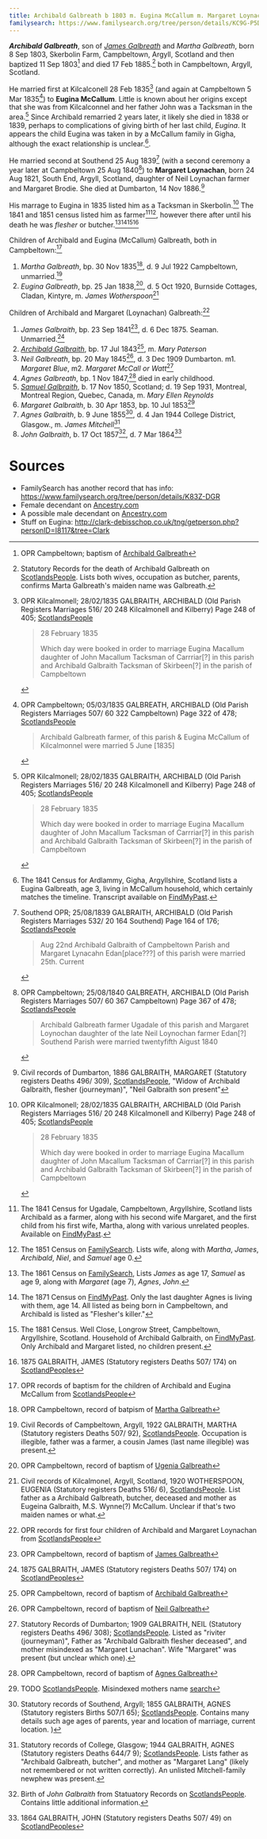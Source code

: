 ```yaml
---
title: Archibald Galbreath b 1803 m. Eugina McCallum m. Margaret Loynachan
familysearch: https://www.familysearch.org/tree/person/details/KC9G-P5D
---
```

***Archibald Galbreath***, son of *[James Galbreath](galbreath-james-abt-1775.md)* and *Martha Galbreath*, born 8 Sep 1803, Skerbolin Farm, Campbeltown, Argyll, Scotland and then baptized 11 Sep 1803[^birth] and died 17 Feb 1885.[^death] both in Campbeltown, Argyll, Scotland.

He married first at Kilcalconell 28 Feb 1835[^marriage1a] (and again at Campbeltown 5 Mar 1835[^marriage1b]) to **Eugina McCallum**.  Little is known about her origins except that she was from Kilcalconnel and her father John was a Tacksman in the area.[^marriage1a]  Since Archibald remarried 2 years later, it likely she died in 1838 or 1839, perhaps to complications of giving birth of her last child, _Eugina_.  It appears the child Eugina was taken in by a McCallum family in Gigha, although the exact relationship is unclear.[^census1841-eugina].

He married second at Southend 25 Aug 1839[^marriage2a] (with a second ceremony a year later at Campbeltown 25 Aug 1840[^marriage2b]) to **Margaret Loynachan**, born 24 Aug 1821, South End, Argyll, Scotland, daughter of Neil Loynachan farmer and Margaret Brodie. She died at Dumbarton, 14 Nov 1886.[^loynachan-death]

His marrage to Eugina in 1835 listed him as a Tacksman in Skerbolin.[^marriage1a] The 1841 and 1851 census listed him as farmer[^census1841][^census1851], however there after until his death he was  _flesher_ or butcher.[^census1861][^census1871][^census1881][^james-death]

Children of Archibald and Eugina (McCallum) Galbreath, both in Campbeltown:[^oprchildren1]

1. *Martha Galbreath*, bp. 30 Nov 1835[^martha-birth], d. 9 Jul 1922 Campbeltown, unmarried.[^martha-death]
2. *Eugina Galbreath*, bp. 25 Jan 1838,[^eugenia-birth], d. 5 Oct 1920, Burnside Cottages, Cladan, Kintyre, m. *James Wotherspoon*[^eugenia-death]

Children of Archibald and Margaret (Loynachan) Galbreath:[^oprchildren2]

1. *James Galbraith*, bp. 23 Sep 1841[^birth-james], d. 6 Dec 1875.  Seaman. Unmarried.[^james-death]
2. *[Archibald Galbraith](galbreath-archibald-1843-paterson.md)*, bp. 17 Jul 1843[^birth-archibald], m. *Mary Paterson*
3. *Neil Galbreath*, bp. 20 May 1845[^neil-birth], d. 3 Dec 1909 Dumbarton. m1. *Margaret Blue*, m2. *Margaret McCall or Watt*[^neil-death]
4. *Agnes Galbreath*, bp. 1 Nov 1847,[^birth-agnes1] died in early childhood.
6. *[Samuel Galbraith](galbraith-samuel-1850-reynolds.md)*, b. 17 Nov 1850, Scotland; d. 19 Sep 1931, Montreal, Montreal Region, Quebec, Canada, m. *Mary Ellen Reynolds*
7. *Margaret Galbraith*, b. 30 Apr 1853, bp. 10 Jul 1853[^birth-margaret]
8. *Agnes Galbraith*, b. 9 June 1855[^agnes2-birth], d. 4 Jan 1944 College District, Glasgow., m. *James Mitchell*[^agnes2-death]
9. *John Galbraith*, b. 17 Oct 1857[^john-birth], d. 7 Mar 1864[^john-death]

# Sources

- FamilySearch has another record that has info: https://www.familysearch.org/tree/person/details/K83Z-DGR
- Female decendant on [Ancestry.com](https://www.ancestry.com/family-tree/person/tree/5282753/person/130071167317/facts)
- A possible male decendant on [Ancestry.com](https://www.ancestry.com/family-tree/person/tree/152980265/person/292028280873/facts)
- Stuff on Eugina: http://clark-debisschop.co.uk/tng/getperson.php?personID=I8117&tree=Clark

[^birth]: OPR Campbeltown; baptism of [Archibald Galbreath](/sources/opr-campbeltown-births.md#1803-09-11-archibald-galbreath)

[^marriage1a]: OPR Kilcalmonell; 28/02/1835 GALBRAITH, ARCHIBALD (Old Parish Registers Marriages 516/ 20 248 Kilcalmonell and Kilberry) Page 248 of 405; [ScotlandsPeople](https://www.scotlandspeople.gov.uk/view-image/nrs_opr_records/8088015?image=248)
    > 28 February 1835
    >
    > Which day were booked in order to marriage
    > Eugina Macallum daughter of John Macallum
    > Tacksman of Carrriar[?] in this parish and
    > Archibald Galbraith Tacksman of Skirbeen[?]
    > in the parish of Campbeltown
 
[^marriage1b]: OPR Campbeltown; 05/03/1835 GALBREATH, ARCHIBALD (Old Parish Registers Marriages 507/ 60 322 Campbeltown) Page 322 of 478; [ScotlandsPeople](https://www.scotlandspeople.gov.uk/view-image/nrs_opr_records/9530912?image=322)
    > Archibald Galbreath farmer, of this parish & Eugina
    > McCallum of Kilcalmonnel were married 5 June [1835]


[^marriage2a]: Southend OPR; 25/08/1839 GALBRAITH, ARCHIBALD (Old Parish Registers Marriages 532/ 20 164 Southend) Page 164 of 176; [ScotlandsPeople](https://www.scotlandspeople.gov.uk/view-image/nrs_opr_records/8088022?image=164)
    > Aug 22nd Archibald Galbraith of Campbeltown Parish and
    > Margaret Lynacahn Edan[place???] of this parish were married 25th. Current
    
[^marriage2b]: OPR Campbeltown; 25/08/1840 GALBREATH, ARCHIBALD (Old Parish Registers Marriages 507/ 60 367 Campbeltown) Page 367 of 478; [ScotlandsPeople](https://www.scotlandspeople.gov.uk/view-image/nrs_opr_records/9530923?image=367)
    > Archibald Galbreath farmer Ugadale of this parish and
    > Margaret Loynochan daughter of the late
    > Neil Loynochan farmer Edan[?] Southend Parish
    > were married twentyfifth Aigust 1840

[^census1841]: The 1841 Census for Ugadale, Campbeltown, Argyllshire, Scotland lists Archibald as a farmer, along with his second wife Margaret, and the first child from his first wife, Martha, along with various unrelated peoples.  Available on [FindMyPast](https://www.findmypast.com/transcript?id=GBC/1841/0016601402&expand=true).

[^census1841-eugina]: The 1841 Census for Ardlammy, Gigha, Argyllshire, Scotland lists a Eugina Galbreath, age 3, living in McCallum household, which certainly matches the timeline.  Transcript available on [FindMyPast](https://www.findmypast.com/transcript?id=GBC/1841/0016666302&expand=true).

[^census1851]: The 1851 Census on [FamilySearch](https://www.familysearch.org/ark:/61903/1:1:VYYQ-41Z).  Lists wife, along with _Martha_, _James_, _Archibald_, _Niel_, and _Samuel_ age 0.

[^census1861]: The 1861 Census on [FamilySearch](https://www.familysearch.org/ark:/61903/1:1:VB78-LLK), Lists _James_ as age 17, _Samuel_ as age 9, along with _Margaret_ (age 7), _Agnes_, _John_.

[^census1871]: The 1871 Census on [FindMyPast](https://www.findmypast.com/transcript?id=GBC/1871/0023442767). Only the last daughter Agnes is living with them, age 14. All listed as being born in Campbeltown, and Archibald is listed as "Flesher's killer."

[^census1881]: The 1881 Census. Well Close, Longrow Street, Campbeltown, Argyllshire, Scotland. Household of Archibald Galbraith, on [FindMyPast](https://www.findmypast.com/transcript?id=GBC%2F1881%2F0029345186).  Only Archibald and Margaret listed, no children present.

[^death]: Statutory Records for the death of Archibald Galbreath on [ScotlandsPeople](https://www.scotlandspeople.gov.uk/view-image/nrs_stat_deaths/2677198).  Lists both wives, occupation as butcher, parents, confirms Marta Galbreath's maiden name was Galbreath.

[^oprchildren1]: OPR records of baptism for the children of Archibald and Eugina McCallum from [ScotlandsPeople](https://www.scotlandspeople.gov.uk/record-results?search_type=people&event=%28B%20OR%20C%20OR%20S%29&record_type%5B0%5D=opr_births&church_type=Old%20Parish%20Registers&dl_cat=church&dl_rec=church-births-baptisms&surname=galbreath&surname_so=exact&forename_so=starts&from_year=1830&to_year=1841&parent_names_so=exact&parent_name_two=mccallum&parent_name_two_so=fuzzy&county=ARGYLL&record=Church%20of%20Scotland%20%28old%20parish%20registers%29%20Roman%20Catholic%20Church%20Other%20churches)

[^oprchildren2]: OPR records for first four children of Archibald and Margaret Loynachan from [ScotlandsPeople](https://www.scotlandspeople.gov.uk/record-results?search_type=people&event=%28B%20OR%20C%20OR%20S%29&record_type%5B0%5D=opr_births&church_type=Old%20Parish%20Registers&dl_cat=church&dl_rec=church-births-baptisms&surname=galbreath&surname_so=fuzzy&forename_so=starts&from_year=1841&to_year=1860&parent_names_so=exact&parent_name_two=Loynachan&parent_name_two_so=fuzzy&county=ARGYLL&record=Church%20of%20Scotland%20%28old%20parish%20registers%29%20Roman%20Catholic%20Church%20Other%20churches&sort=asc&order=Date&field=year)

[^james-death]: 1875 GALBRAITH, JAMES (Statutory registers Deaths 507/ 174) on [ScotlandPeoples](https://www.scotlandspeople.gov.uk/view-image/nrs_stat_deaths/1730657)

[^martha-birth]: OPR Campbeltown, record of batpism of [Martha Galbreath](/sources/opr-campbeltown-births.md#1835-11-30-martha-galbreath)

[^martha-death]: Civil Records of Campbeltown, Argyll, 1922 GALBRAITH, MARTHA (Statutory registers Deaths 507/ 92), [ScotlandsPeople](https://www.scotlandspeople.gov.uk/view-image/nrs_stat_deaths/7620649).  Occupation is illegible, father was a farmer, a cousin James (last name illegible) was present.

[^eugenia-birth]: OPR Campbeltown, record of baptism of [Ugenia Galbreath](/sources/opr-campbeltown-births.md#1838-01-25-ugenia-galbreath)

[^eugenia-death]: Civil records of Kilcalmonel, Argyll, Scotland, 1920 WOTHERSPOON, EUGENIA (Statutory registers Deaths 516/ 6), [ScotlandsPeople](https://www.scotlandspeople.gov.uk/view-image/nrs_stat_deaths/7510900).  List father as a Archibald Galbreath, butcher, deceased and mother as Eugeina Galbraith, M.S. Wynne(?) McCallum.  Unclear if that's two maiden names or what.

[^birth-james]: OPR Campbeltown, record of baptism of [James Galbreath](/sources/opr-campbeltown-births.md#1841-11-07-james-galbreath)

[^birth-archibald]: OPR Campbeltown, record of baptism of [Archibald Galbreath](/opr-campbeltown-births.md#1843-08-13-archibald-galbreath)

[^neil-birth]: OPR Campbeltown, record of baptism of [Neil Galbreath](/sources/opr-campbeltown-births.md#1845-06-15-neill-galbreath)

[^neil-death]: Statutory Records of Dumbarton; 1909 GALBRAITH, NEIL (Statutory registers Deaths 496/ 308); [ScotlandsPeople](https://www.scotlandspeople.gov.uk/view-image/nrs_stat_deaths/6133681).  Listed as "riviter (journeyman)", Father as "Archibald Galbraith flesher deceased", and mother misindexed as "Margaret Lunachan".  Wife "Margaret" was present (but unclear which one).

[^birth-agnes1]: OPR Campbeltown, record of baptism of [Agnes Galbreath](/sources/opr-campbeltown-births.md#1847-11-01-agnes-galbreath)

[^birth-margaret]: TODO [ScotlandsPeople](https://www.scotlandspeople.gov.uk/view-image/nrs_opr_records/1876?image=416).  Misindexed mothers name [search](https://www.scotlandspeople.gov.uk/record-results?search_type=people&event=%28B%20OR%20C%20OR%20S%29&record_type%5B0%5D=opr_births&church_type=Old%20Parish%20Registers&dl_cat=church&dl_rec=church-births-baptisms&surname=galbreath&surname_so=fuzzy&forename_so=starts&from_year=1853&to_year=1853&parent_names=arch&parent_names_so=starts&parent_name_two_so=exact&county=ARGYLL&record=Church%20of%20Scotland%20%28old%20parish%20registers%29%20Roman%20Catholic%20Church%20Other%20churches)

[^agnes2-birth]: Statutory records of Southend, Argyll; 1855 GALBRAITH, AGNES (Statutory registers Births 507/1 65); [ScotlandsPeople](https://www.scotlandspeople.gov.uk/view-image/nrs_stat_births/38691865). Contains many details such age ages of parents, year and location of marriage, current location.
)

[^agnes2-death]: Statutory records of College, Glasgow; 1944 GALBRAITH, AGNES (Statutory registers Deaths 644/7 9); [ScotlandsPeople](https://www.scotlandspeople.gov.uk/view-image/nrs_stat_deaths/9773817?return_row=4). Lists father as "Archibald Galbreath, butcher", and mother as "Margaret Lang" (likely not remembered or not written correctly).  An unlisted Mitchell-family newphew was present.

[^john-birth]: Birth of *John Galbraith* from Statuatory Records on [ScotlandsPeople](https://www.scotlandspeople.gov.uk/view-image/nrs_stat_births/38879864). Contains little additional information.

[^john-death]: 1864 GALBRAITH, JOHN (Statutory registers Deaths 507/ 49) on [ScotlandPeoples](https://www.scotlandspeople.gov.uk/view-image/nrs_stat_deaths/687368)

[^templeton]: there is a samuel templeton born in 1856  [ScotlandsPeople](https://www.scotlandspeople.gov.uk/view-image/nrs_stat_births/38832425).

[^loynachan-death]: Civil records of Dumbarton, 1886 GALBRAITH, MARGARET (Statutory registers Deaths 496/ 309), [ScotlandsPeople](https://www.scotlandspeople.gov.uk/view-image/nrs_stat_deaths/2867112), "Widow of Archibald Galbraith, flesher (journeyman)",  "Neil Galbraith son present" 
